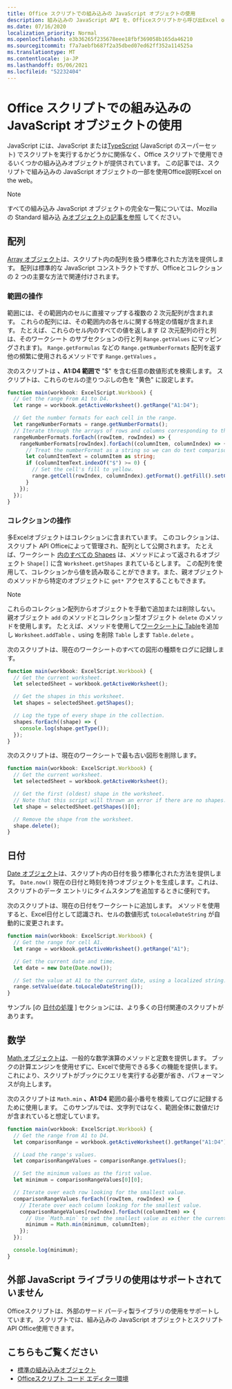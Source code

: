 ```yaml
---
title: Office スクリプトでの組み込みの JavaScript オブジェクトの使用
description: 組み込みの JavaScript API を、Officeスクリプトから呼び出Excel on the web。
ms.date: 07/16/2020
localization_priority: Normal
ms.openlocfilehash: e3b36265f235678eee18fbf369058b165da46210
ms.sourcegitcommit: f7a7aebfb687f2a35dbed07ed62ff352a114525a
ms.translationtype: MT
ms.contentlocale: ja-JP
ms.lasthandoff: 05/06/2021
ms.locfileid: "52232404"
---
```

# <a name="using-built-in-javascript-objects-in-office-scripts"></a>Office スクリプトでの組み込みの JavaScript オブジェクトの使用

JavaScript には、JavaScript または[TypeScript](../overview/code-editor-environment.md) (JavaScript のスーパーセット) でスクリプトを実行するかどうかに関係なく、Office スクリプトで使用できるいくつかの組み込みオブジェクトが提供されています。 この記事では、スクリプトで組み込みの JavaScript オブジェクトの一部を使用Office説明Excel on the web。

> [!NOTE]
> すべての組み込み JavaScript オブジェクトの完全な一覧については、Mozilla の Standard 組み込 [みオブジェクトの記事を参照](https://developer.mozilla.org/docs/Web/JavaScript/Reference/Global_Objects) してください。

## <a name="array"></a>配列

[Array オブジェクト](https://developer.mozilla.org/docs/Web/JavaScript/Reference/Global_Objects/Array)は、スクリプト内の配列を扱う標準化された方法を提供します。 配列は標準的な JavaScript コンストラクトですが、Officeとコレクションの 2 つの主要な方法で関連付けされます。

### <a name="working-with-ranges"></a>範囲の操作

範囲には、その範囲内のセルに直接マップする複数の 2 次元配列が含まれます。 これらの配列には、その範囲内の各セルに関する特定の情報が含まれます。 たとえば、これらのセル内のすべての値を返します (2 次元配列の行と列は、そのワークシート のサブセクションの行と列 `Range.getValues` にマッピングされます)。 `Range.getFormulas` などの `Range.getNumberFormats` 配列を返す他の頻繁に使用されるメソッドです `Range.getValues` 。

次のスクリプトは **、A1:D4 範囲で** "$" を含む任意の数値形式を検索します。 スクリプトは、これらのセルの塗りつぶしの色を "黄色" に設定します。

```TypeScript
function main(workbook: ExcelScript.Workbook) {
  // Get the range From A1 to D4.
  let range = workbook.getActiveWorksheet().getRange("A1:D4");

  // Get the number formats for each cell in the range.
  let rangeNumberFormats = range.getNumberFormats();
  // Iterate through the arrays of rows and columns corresponding to those in the range.
  rangeNumberFormats.forEach((rowItem, rowIndex) => {
    rangeNumberFormats[rowIndex].forEach((columnItem, columnIndex) => {
      // Treat the numberFormat as a string so we can do text comparisons.
      let columnItemText = columnItem as string;
      if (columnItemText.indexOf("$") >= 0) {
        // Set the cell's fill to yellow.
        range.getCell(rowIndex, columnIndex).getFormat().getFill().setColor("yellow");
      }
    });
  });
}
```

### <a name="working-with-collections"></a>コレクションの操作

多Excelオブジェクトはコレクションに含まれています。 このコレクションは、スクリプト API Officeによって管理され、配列として公開されます。 たとえば、ワークシート [内のすべての Shapes](/javascript/api/office-scripts/excelscript/excelscript.shape) は、メソッドによって返されるオブジェクト `Shape[]` に含 `Worksheet.getShapes` まれているとします。 この配列を使用して、コレクションから値を読み取ることができます。また、親オブジェクトのメソッドから特定のオブジェクトに `get*` アクセスすることもできます。

> [!NOTE]
> これらのコレクション配列からオブジェクトを手動で追加または削除しない。 親オブジェクト `add` のメソッドとコレクション型オブジェクト `delete` のメソッドを使用します。 たとえば、メソッドを使用して[ワークシートに Table](/javascript/api/office-scripts/excelscript/excelscript.table)を追加し[](/javascript/api/office-scripts/excelscript/excelscript.worksheet) `Worksheet.addTable` 、using を削除 `Table` します `Table.delete` 。

次のスクリプトは、現在のワークシートのすべての図形の種類をログに記録します。

```TypeScript
function main(workbook: ExcelScript.Workbook) {
  // Get the current worksheet.
  let selectedSheet = workbook.getActiveWorksheet();

  // Get the shapes in this worksheet.
  let shapes = selectedSheet.getShapes();

  // Log the type of every shape in the collection.
  shapes.forEach((shape) => {
    console.log(shape.getType());
  });
}
```

次のスクリプトは、現在のワークシートで最も古い図形を削除します。

```Typescript
function main(workbook: ExcelScript.Workbook) {
  // Get the current worksheet.
  let selectedSheet = workbook.getActiveWorksheet();

  // Get the first (oldest) shape in the worksheet.
  // Note that this script will thrown an error if there are no shapes.
  let shape = selectedSheet.getShapes()[0];

  // Remove the shape from the worksheet.
  shape.delete();
}
```

## <a name="date"></a>日付

[Date オブジェクト](https://developer.mozilla.org/docs/Web/JavaScript/Reference/Global_Objects/Date)は、スクリプト内の日付を扱う標準化された方法を提供します。 `Date.now()` 現在の日付と時刻を持つオブジェクトを生成します。これは、スクリプトのデータ エントリにタイムスタンプを追加するときに便利です。

次のスクリプトは、現在の日付をワークシートに追加します。 メソッドを使用すると、Excel日付として認識され、セルの数値形式 `toLocaleDateString` が自動的に変更されます。

```TypeScript
function main(workbook: ExcelScript.Workbook) {
  // Get the range for cell A1.
  let range = workbook.getActiveWorksheet().getRange("A1");

  // Get the current date and time.
  let date = new Date(Date.now());

  // Set the value at A1 to the current date, using a localized string.
  range.setValue(date.toLocaleDateString());
}
```

サンプル [の [日付の処理](../resources/samples/excel-samples.md#dates) ] セクションには、より多くの日付関連のスクリプトがあります。

## <a name="math"></a>数学

[Math オブジェクトは](https://developer.mozilla.org/docs/Web/JavaScript/Reference/Global_Objects/Math)、一般的な数学演算のメソッドと定数を提供します。 ブックの計算エンジンを使用せずに、Excelで使用できる多くの機能を提供します。 これにより、スクリプトがブックにクエリを実行する必要が省き、パフォーマンスが向上します。

次のスクリプトは `Math.min` **、A1:D4** 範囲の最小番号を検索してログに記録するために使用します。 このサンプルでは、文字列ではなく、範囲全体に数値だけが含まれていると想定しています。

```TypeScript
function main(workbook: ExcelScript.Workbook) {
  // Get the range from A1 to D4.
  let comparisonRange = workbook.getActiveWorksheet().getRange("A1:D4");

  // Load the range's values.
  let comparisonRangeValues = comparisonRange.getValues();

  // Set the minimum values as the first value.
  let minimum = comparisonRangeValues[0][0];

  // Iterate over each row looking for the smallest value.
  comparisonRangeValues.forEach((rowItem, rowIndex) => {
    // Iterate over each column looking for the smallest value.
    comparisonRangeValues[rowIndex].forEach((columnItem) => {
      // Use `Math.min` to set the smallest value as either the current cell's value or the previous minimum.
      minimum = Math.min(minimum, columnItem);
    });
  });

  console.log(minimum);
}

```

## <a name="use-of-external-javascript-libraries-is-not-supported"></a>外部 JavaScript ライブラリの使用はサポートされていません

Officeスクリプトは、外部のサード パーティ製ライブラリの使用をサポートしています。 スクリプトでは、組み込みの JavaScript オブジェクトとスクリプト API Office使用できます。

## <a name="see-also"></a>こちらもご覧ください

- [標準の組み込みオブジェクト](https://developer.mozilla.org/docs/Web/JavaScript/Reference/Global_Objects)
- [Officeスクリプト コード エディター環境](../overview/code-editor-environment.md)
